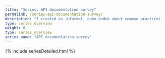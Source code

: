 ```yaml
---
title: "Series: API documentation survey"
permalink: /series-api-documentation-survey/
description: "I created an informal, open-ended about common practices that technical writers have with API documentation. In this series of posts, I analyze the responses of the 11-question survey in individual posts, so that I can give proper room for analysis, reflection, and takeaways on each of the points of the survey."
type: series_overview
weight: 8
type: series_overview
series_name: "API documentation survey"
---
```


{% include seriesDetailed.html %}